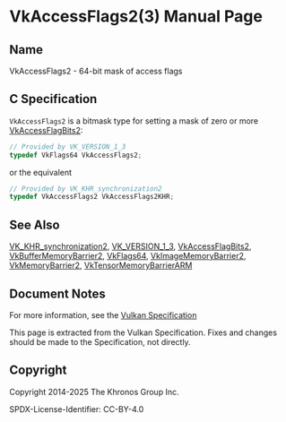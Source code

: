 # VkAccessFlags2(3) Manual Page

## Name

VkAccessFlags2 - 64-bit mask of access flags



## [](#_c_specification)C Specification

`VkAccessFlags2` is a bitmask type for setting a mask of zero or more [VkAccessFlagBits2](https://registry.khronos.org/vulkan/specs/latest/man/html/VkAccessFlagBits2.html):

```c++
// Provided by VK_VERSION_1_3
typedef VkFlags64 VkAccessFlags2;
```

or the equivalent

```c++
// Provided by VK_KHR_synchronization2
typedef VkAccessFlags2 VkAccessFlags2KHR;
```

## [](#_see_also)See Also

[VK\_KHR\_synchronization2](https://registry.khronos.org/vulkan/specs/latest/man/html/VK_KHR_synchronization2.html), [VK\_VERSION\_1\_3](https://registry.khronos.org/vulkan/specs/latest/man/html/VK_VERSION_1_3.html), [VkAccessFlagBits2](https://registry.khronos.org/vulkan/specs/latest/man/html/VkAccessFlagBits2.html), [VkBufferMemoryBarrier2](https://registry.khronos.org/vulkan/specs/latest/man/html/VkBufferMemoryBarrier2.html), [VkFlags64](https://registry.khronos.org/vulkan/specs/latest/man/html/VkFlags64.html), [VkImageMemoryBarrier2](https://registry.khronos.org/vulkan/specs/latest/man/html/VkImageMemoryBarrier2.html), [VkMemoryBarrier2](https://registry.khronos.org/vulkan/specs/latest/man/html/VkMemoryBarrier2.html), [VkTensorMemoryBarrierARM](https://registry.khronos.org/vulkan/specs/latest/man/html/VkTensorMemoryBarrierARM.html)

## [](#_document_notes)Document Notes

For more information, see the [Vulkan Specification](https://registry.khronos.org/vulkan/specs/latest/html/vkspec.html#VkAccessFlags2)

This page is extracted from the Vulkan Specification. Fixes and changes should be made to the Specification, not directly.

## [](#_copyright)Copyright

Copyright 2014-2025 The Khronos Group Inc.

SPDX-License-Identifier: CC-BY-4.0